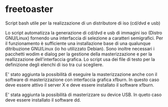 # freetoaster
Script bash utile per la realizzazione di un distributore di iso (cd/dvd e usb)

Lo script automatizza la generazione di cd/dvd e usb di immagini iso (Distro GNU/Linux) fornendo una interfaccia di selezione a caratteri semigrafici.
Per il funzionamento è sufficiente una installazione base di una qualunque ditribuzione GNU/Linux (io ho utilizzato Debian).
Sono inoltre necessari i pacchetti wodim e dialog per la gestione della masterizzazione e per la reallizzazione dell'interfaccia grafica.
Lo script usa dei file di testo per la definizione degli elenchi di iso tra cui scegliere.

E' stato aggiunta la possibilità di eseguire la masterizzazione anche con il software di masterizzazione con interfaccia grafica xfburn. In questo caso deve essere attivo il server X e deve essere installato il software xfburn.

E' stata aggiunta la possibilità di masterizzare su device USB. In queto caso deve essere installato il software dd.
